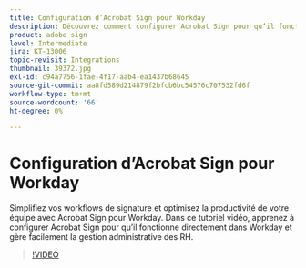 ```yaml
---
title: Configuration d’Acrobat Sign pour Workday
description: Découvrez comment configurer Acrobat Sign pour qu’il fonctionne directement dans Workday afin de gérer facilement toutes vos tâches administratives liées aux RH
product: adobe sign
level: Intermediate
jira: KT-13006
topic-revisit: Integrations
thumbnail: 39372.jpg
exl-id: c94a7756-1fae-4f17-aab4-ea1437b68645
source-git-commit: aa8fd589d214879f2bfcb6bc54576c707532fd6f
workflow-type: tm+mt
source-wordcount: '66'
ht-degree: 0%

---
```


# Configuration d’Acrobat Sign pour Workday

Simplifiez vos workflows de signature et optimisez la productivité de votre équipe avec Acrobat Sign pour Workday. Dans ce tutoriel vidéo, apprenez à configurer Acrobat Sign pour qu’il fonctionne directement dans Workday et gère facilement la gestion administrative des RH.

>[!VIDEO](https://video.tv.adobe.com/v/39372?quality=12&learn=on&hidetitle=true)
